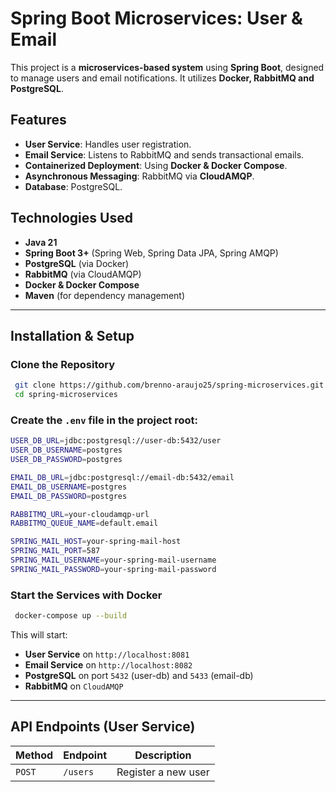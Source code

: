 # Spring Boot Microservices: User & Email

This project is a **microservices-based system** using **Spring Boot**, designed to manage users and email notifications. It utilizes **Docker, RabbitMQ and PostgreSQL**.

## Features
- **User Service**: Handles user registration.
- **Email Service**: Listens to RabbitMQ and sends transactional emails.
- **Containerized Deployment**: Using **Docker & Docker Compose**.
- **Asynchronous Messaging**: RabbitMQ via **CloudAMQP**.
- **Database**: PostgreSQL.

## Technologies Used
- **Java 21**
- **Spring Boot 3+** (Spring Web, Spring Data JPA, Spring AMQP)
- **PostgreSQL** (via Docker)
- **RabbitMQ** (via CloudAMQP)
- **Docker & Docker Compose**
- **Maven** (for dependency management)

---
## Installation & Setup

### **Clone the Repository**
```sh
 git clone https://github.com/brenno-araujo25/spring-microservices.git
 cd spring-microservices
```

### **Create the `.env` file** in the project root:
```sh
USER_DB_URL=jdbc:postgresql://user-db:5432/user
USER_DB_USERNAME=postgres
USER_DB_PASSWORD=postgres

EMAIL_DB_URL=jdbc:postgresql://email-db:5432/email
EMAIL_DB_USERNAME=postgres
EMAIL_DB_PASSWORD=postgres

RABBITMQ_URL=your-cloudamqp-url
RABBITMQ_QUEUE_NAME=default.email

SPRING_MAIL_HOST=your-spring-mail-host
SPRING_MAIL_PORT=587
SPRING_MAIL_USERNAME=your-spring-mail-username
SPRING_MAIL_PASSWORD=your-spring-mail-password
```

### **Start the Services with Docker**
```sh
 docker-compose up --build
```

This will start:
- **User Service** on `http://localhost:8081`
- **Email Service** on `http://localhost:8082`
- **PostgreSQL** on port `5432` (user-db) and `5433` (email-db)
- **RabbitMQ** on `CloudAMQP`

---
## API Endpoints (User Service)
| Method | Endpoint | Description |
|--------|---------|-------------|
| `POST` | `/users` | Register a new user |
